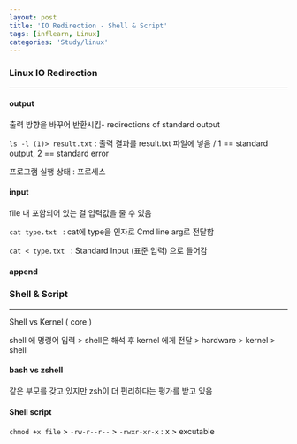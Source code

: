 ```yaml
---
layout: post
title: 'IO Redirection - Shell & Script'
tags: [inflearn, Linux]
categories: 'Study/linux'
---
```


### Linux IO Redirection

---

#### output

출력 방향을 바꾸어 반환시킴- redirections of standard output

`ls -l (1)> result.txt` : 출력 결과를 result.txt 파일에 넣음 / 1 == standard output, 2 == standard error

프로그램 실행 상태 : 프로세스



#### input

file 내 포함되어 있는 걸 입력값을 줄 수 있음

`cat type.txt ` : cat에 type을 인자로 Cmd line arg로 전달함 

`cat < type.txt ` : Standard Input (표준 입력) 으로 들어감



#### append



### Shell & Script

---

Shell vs Kernel ( core )

shell 에 명령어 입력 > shell은 해석 후 kernel 에게 전달 > hardware > kernel > shell



#### bash vs zshell

같은 부모를 갖고 있지만 zsh이 더 편리하다는 평가를 받고 있음



#### Shell script

`chmod +x file` > `-rw-r--r--` > `-rwxr-xr-x` : x > excutable

